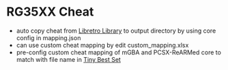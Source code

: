 # RG35XX Cheat
- auto copy cheat from [Libretro Library](https://github.com/libretro/libretro-database) to output directory by using core config in mapping.json<br>
- can use custom cheat mapping by edit custom_mapping.xlsx<br>
- pre-config custom cheat mapping of mGBA and PCSX-ReARMed core to match with file name in [Tiny Best Set](https://archive.org/details/tiny-best-set-go)<br>
